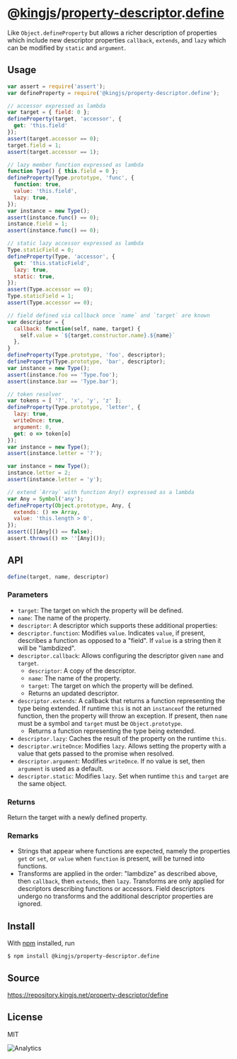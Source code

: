 # @[kingjs][@kingjs]/[property-descriptor][ns0].[define][ns1]
Like `Object.defineProperty` but allows a richer description of properties which include new descriptor properties `callback`, `extends`, and `lazy` which can be modified by `static` and `argument`.
## Usage
```js
var assert = require('assert');
var defineProperty = require('@kingjs/property-descriptor.define');

// accessor expressed as lambda
var target = { field: 0 };
defineProperty(target, 'accessor', { 
  get: 'this.field' 
});
assert(target.accessor == 0);
target.field = 1;
assert(target.accessor == 1);

// lazy member function expressed as lambda
function Type() { this.field = 0 };
defineProperty(Type.prototype, 'func', { 
  function: true,
  value: 'this.field',
  lazy: true,
});
var instance = new Type();
assert(instance.func() == 0);
instance.field = 1;
assert(instance.func() == 0);

// static lazy accessor expressed as lambda 
Type.staticField = 0;
defineProperty(Type, 'accessor', { 
  get: 'this.staticField',
  lazy: true,
  static: true,
});
assert(Type.accessor == 0);
Type.staticField = 1;
assert(Type.accessor == 0);

// field defined via callback once `name` and `target` are known
var descriptor = { 
  callback: function(self, name, target) {
    self.value = `${target.constructor.name}.${name}`
  }, 
}
defineProperty(Type.prototype, 'foo', descriptor);
defineProperty(Type.prototype, 'bar', descriptor);
var instance = new Type();
assert(instance.foo == 'Type.foo');
assert(instance.bar == 'Type.bar');

// token resolver
var tokens = [ '?', 'x', 'y', 'z' ];
defineProperty(Type.prototype, 'letter', {
  lazy: true,
  writeOnce: true,
  argument: 0,
  get: o => token[o]
});
var instance = new Type();
assert(instance.letter = '?');

var instance = new Type();
instance.letter = 2;
assert(instance.letter = 'y');

// extend `Array` with function Any() expressed as a lambda
var Any = Symbol('any');
defineProperty(Object.prototype, Any, {
  extends: () => Array,
  value: 'this.length > 0',
});
assert([][Any]() == false);
assert.throws(() => ''[Any]());
```

## API
```ts
define(target, name, descriptor)
```
### Parameters
- `target`: The target on which the property will be defined.
- `name`: The name of the property.
- `descriptor`: A descriptor which supports these additional properties:
- `descriptor.function`: Modifies `value`. Indicates `value`, if present, describes  a function as opposed to a "field". If `value` is a string then it will be "lambdized".
- `descriptor.callback`: Allows configuring the descriptor given `name` and `target`.
  - `descriptor`: A copy of the descriptor.
  - `name`: The name of the property.
  - `target`: The target on which the property will be defined.
  - Returns an updated descriptor.
- `descriptor.extends`: A callback that returns a function representing  the type being extended. If runtime `this` is not an `instanceof` the returned function, then the property will throw an exception. If present, then `name` must be  a symbol and `target` must be `Object.prototype`.
  - Returns a function representing the type being extended.
- `descriptor.lazy`: Caches the result of the property on the runtime `this`.
- `descriptor.writeOnce`: Modifies `lazy`. Allows setting the property with a  value that gets passed to the promise when resolved.
- `descriptor.argument`: Modifies `writeOnce`. If no value is set, then `argument` is used as a default.
- `descriptor.static`: Modifies `lazy`. Set when runtime `this` and `target` are the same object.
### Returns
Return the target with a newly defined property.
### Remarks
- Strings that appear where functions are expected, namely  the properties `get` or `set`, or `value` when `function` is present, will be turned into functions.
- Transforms are applied in the order: "lambdize" as described above, then `callback`, then `extends`, then `lazy`. Transforms are only applied for descriptors describing functions or accessors.  Field descriptors undergo no transforms and the additional descriptor  properties are ignored.
## Install
With [npm](https://npmjs.org/) installed, run
```
$ npm install @kingjs/property-descriptor.define
```
## Source
https://repository.kingjs.net/property-descriptor/define
## License
MIT

![Analytics](https://analytics.kingjs.net/property-descriptor/define)

[@kingjs]: https://www.npmjs.com/package/kingjs
[ns0]: https://www.npmjs.com/package/@kingjs/property-descriptor
[ns1]: https://www.npmjs.com/package/@kingjs/property-descriptor.define
